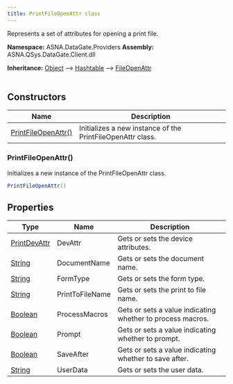 ```yaml
---
title: PrintFileOpenAttr class
---
```


Represents a set of attributes for opening a print file.

**Namespace:** ASNA.DataGate.Providers
**Assembly:** ASNA.QSys.DataGate.Client.dll

**Inheritance:** [Object](https://docs.microsoft.com/en-us/dotnet/api/system.object) --> [Hashtable](https://learn.microsoft.com/en-us/dotnet/api/system.collections.hashtable?view=net-8.0) --> [FileOpenAttr](/reference/datagate/datagate-providers/file-open-attr.html)
<br>
<br>

## Constructors

| Name | Description |
| --- | --- |
| [PrintFileOpenAttr()](#printfileopenattr) | Initializes a new instance of the PrintFileOpenAttr class.

### PrintFileOpenAttr()

Initializes a new instance of the PrintFileOpenAttr class.

```cs
PrintFileOpenAttr()
```

## Properties

| Type | Name | Description
| --- | --- | --- 
| [PrintDevAttr](/reference/datagate/datagate-providers/print-dev-attr.html) | DevAttr | Gets or sets the device attributes. |
| [String](https://learn.microsoft.com/en-us/dotnet/api/system.string?view=net-8.0) | DocumentName | Gets or sets the document name. |
| [String](https://learn.microsoft.com/en-us/dotnet/api/system.string?view=net-8.0) | FormType | Gets or sets the form type. |
| [String](https://learn.microsoft.com/en-us/dotnet/api/system.string?view=net-8.0) | PrintToFileName | Gets or sets the print to file name. |
| [Boolean](https://docs.microsoft.com/en-us/dotnet/api/system.boolean) | ProcessMacros | Gets or sets a value indicating whether to process macros. |
| [Boolean](https://docs.microsoft.com/en-us/dotnet/api/system.boolean) | Prompt | Gets or sets a value indicating whether to prompt. |
| [Boolean](https://docs.microsoft.com/en-us/dotnet/api/system.boolean) | SaveAfter | Gets or sets a value indicating whether to save after. |
| [String](https://learn.microsoft.com/en-us/dotnet/api/system.string?view=net-8.0) | UserData | Gets or sets the user data. |

